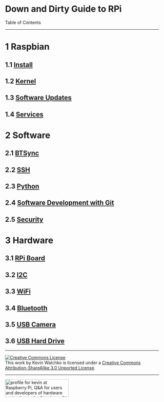 # Down and Dirty Guide to RPi

Table of Contents

---

# 1 Raspbian

## 1.1 [Install](./sd_card.md) 

## 1.2 [Kernel](./kernel.md)

## 1.3 [Software Updates](./sw_updates.md)

## 1.4 [Services](./services.md)


# 2 Software

## 2.1 [BTSync](./bt_sync.md)

## 2.2 [SSH](./ssh.md)

## 2.3 [Python](./python.md)

## 2.4 [Software Development with Git](./git.md)

## 2.5 [Security](./lan_protection.md)


# 3 Hardware

## 3.1 [RPi Board](./rpi.md)

## 3.2 [I2C](./i2c.md)

## 3.3 [WiFi](./wifi.md)

## 3.4 [Bluetooth](./bluetooth.md)

## 3.5 [USB Camera](./usb_camera.md)

## 3.6 [USB Hard Drive](./usb_hd.md)


---
<a rel="license" href="http://creativecommons.org/licenses/by-sa/3.0/deed.en_US"><img alt="Creative Commons License" style="border-width:0" src="http://i.creativecommons.org/l/by-sa/3.0/88x31.png" /></a><br />This work by <span xmlns:cc="http://creativecommons.org/ns#" property="cc:attributionName">Kevin Walchko</span> is licensed under a <a rel="license" href="http://creativecommons.org/licenses/by-sa/3.0/deed.en_US">Creative Commons Attribution-ShareAlike 3.0 Unported License</a>.

---

<a href="http://raspberrypi.stackexchange.com/users/1677/kevin">
<img src="http://raspberrypi.stackexchange.com/users/flair/1677.png" width="208" height="58" alt="profile for kevin at Raspberry Pi, Q&amp;A for users and developers of hardware and software for Raspberry Pi" title="profile for kevin at Raspberry Pi, Q&amp;A for users and developers of hardware and software for Raspberry Pi">
</a>
